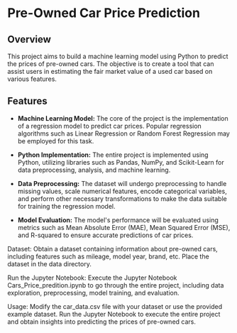 # Pre-Owned Car Price Prediction

## Overview

This project aims to build a machine learning model using Python to predict the prices of pre-owned cars. The objective is to create a tool that can assist users in estimating the fair market value of a used car based on various features.

## Features

- **Machine Learning Model:** The core of the project is the implementation of a regression model to predict car prices. Popular regression algorithms such as Linear Regression or Random Forest Regression may be employed for this task.

- **Python Implementation:** The entire project is implemented using Python, utilizing libraries such as Pandas, NumPy, and Scikit-Learn for data preprocessing, analysis, and machine learning.

- **Data Preprocessing:** The dataset will undergo preprocessing to handle missing values, scale numerical features, encode categorical variables, and perform other necessary transformations to make the data suitable for training the regression model.

- **Model Evaluation:** The model's performance will be evaluated using metrics such as Mean Absolute Error (MAE), Mean Squared Error (MSE), and R-squared to ensure accurate predictions of car prices.

Dataset:
Obtain a dataset containing information about pre-owned cars, including features such as mileage, model year, brand, etc. Place the dataset in the data directory.

Run the Jupyter Notebook:
Execute the Jupyter Notebook Cars_Price_predition.ipynb to go through the entire project, including data exploration, preprocessing, model training, and evaluation.

Usage:
Modify the car_data.csv file with your dataset or use the provided example dataset. Run the Jupyter Notebook to execute the entire project and obtain insights into predicting the prices of pre-owned cars.

